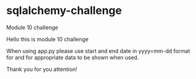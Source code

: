 # sqlalchemy-challenge
Module 10 challenge

Hello this is module 10 challenge

When using app.py please use start and end date in yyyy=mm-dd format for <start> and <end> for appropriate data to be shown when used.

Thank you for you attention!
